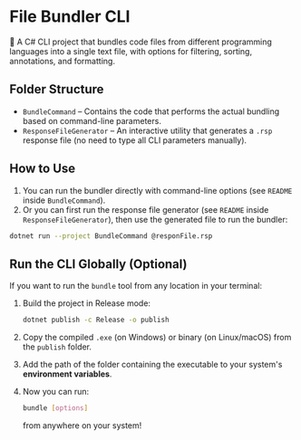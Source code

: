 # File Bundler CLI

🔧 A C# CLI project that bundles code files from different programming languages into a single text file, with options for filtering, sorting, annotations, and formatting.

## Folder Structure

- `BundleCommand` – Contains the code that performs the actual bundling based on command-line parameters.
- `ResponseFileGenerator` – An interactive utility that generates a `.rsp` response file (no need to type all CLI parameters manually).

## How to Use

1. You can run the bundler directly with command-line options (see `README` inside `BundleCommand`).
2. Or you can first run the response file generator (see `README` inside `ResponseFileGenerator`), then use the generated file to run the bundler:

```bash
dotnet run --project BundleCommand @responFile.rsp
```
## Run the CLI Globally (Optional)

If you want to run the `bundle` tool from any location in your terminal:

1. Build the project in Release mode:
   ```bash
   dotnet publish -c Release -o publish
   ```

2. Copy the compiled `.exe` (on Windows) or binary (on Linux/macOS) from the `publish` folder.

3. Add the path of the folder containing the executable to your system's **environment variables**.

4. Now you can run:
   ```bash
   bundle [options]
   ```
   from anywhere on your system!
